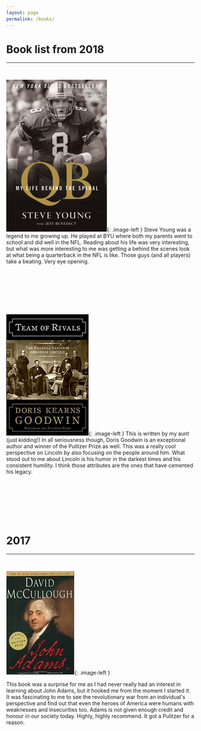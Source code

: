 ```yaml
---
layout: page
permalink: /books/
---
```


<style type="text/css">
.image-left {
  display: block;
  margin-left: 50px;
  margin-right: 50px;
  float: left;
  width: 200px;
}
</style>

# Book list from 2018
---
<br/>

![QB](/images/qb.jpeg){: .image-left } Steve Young was a legend to me growing up. He played at BYU where both my parents went to school and did well in the NFL. Reading about his life was very interesting, but what was more interesting to me was getting a behind the scenes look at what being a quarterback in the NFL is like. Those guys (and all players) take a beating. Very eye opening.
<br/>
<br/>
<br/>
<br/>
<br/>
<br/>
<br/>
<br/>


![Lincoln](/images/lincoln.jpeg){: .image-left } This is written by my aunt (just kidding!) In all seriousness though, Doris Goodwin is an exceptional author and winner of the Pulitzer Prize as well. This was a really cool perspective on Lincoln by also focusing on the people around him. What stood out to me about Lincoln is his humor in the darkest times and his consistent humility. I think those attributes are the ones that have cemented his legacy.
<br/>
<br/>
<br/>
<br/>
<br/>
<br/>
<br/>
<br/>


# 2017
---
<br/>
 
![Adams](/images/adams.jpeg){: .image-left }

This book was a surprise for me as I had never really had an interest in learning about John Adams, but it hooked me from the moment I started it. It was fascinating to me to see the revolutionary war from an individual's perspective and find out that even the heroes of America were humans with weaknesses and insecurities too. Adams is not given enough credit and honour in our society today. Highly, highly recommend. It got a Pulitzer for a reason. <br/> 
<br/>
<br/>
<br/>
<br/>
<br/>
<br/>


